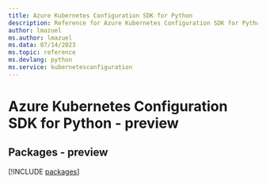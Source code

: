 ```yaml
---
title: Azure Kubernetes Configuration SDK for Python
description: Reference for Azure Kubernetes Configuration SDK for Python
author: lmazuel
ms.author: lmazuel
ms.data: 07/14/2023
ms.topic: reference
ms.devlang: python
ms.service: kubernetesconfiguration
---
```

# Azure Kubernetes Configuration SDK for Python - preview
## Packages - preview
[!INCLUDE [packages](kubernetes-configuration-index.md)]